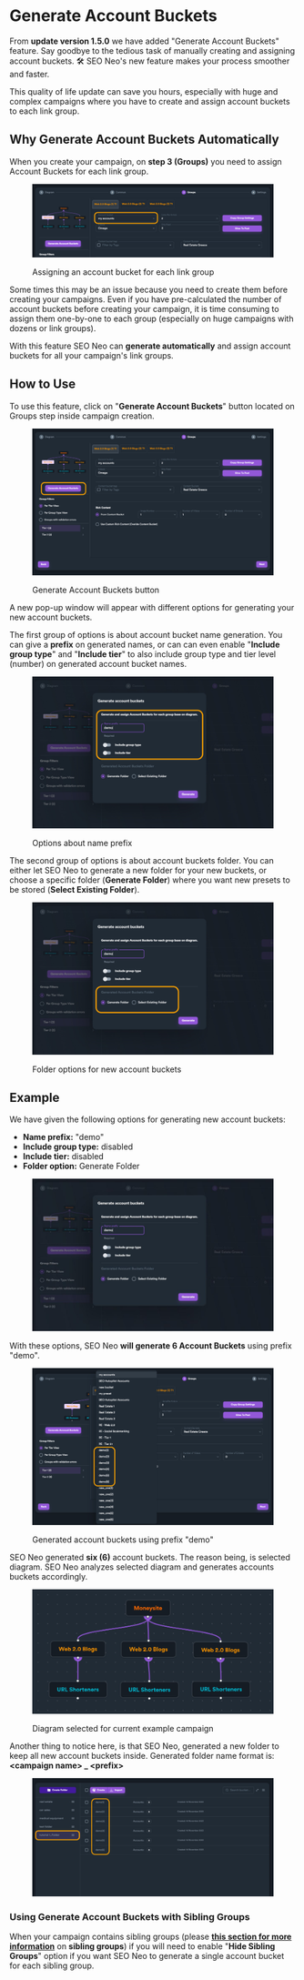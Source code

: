 # Generate Account Buckets

From **update version 1.5.0** we have added "Generate Account Buckets" feature. Say goodbye to the tedious task of manually creating and assigning account buckets. 🛠️ SEO Neo's new feature makes your process smoother and faster.

This quality of life update can save you hours, especially with huge and complex campaigns where you have to create and assign account buckets to each link group.

## Why Generate Account Buckets Automatically

When you create your campaign, on **step 3 (Groups)** you need to assign Account Buckets for each link group.&#x20;

<figure><img src="../../.gitbook/assets/generate account buckets 1.png" alt=""><figcaption><p>Assigning an account bucket for each link group</p></figcaption></figure>

Some times this may be an issue because you need to create them before creating your campaigns. Even if you have pre-calculated the number of account buckets before creating your campaign, it is time consuming to assign them one-by-one to each group (especially on huge campaigns with dozens or link groups).

With this feature SEO Neo can **generate automatically** and assign account buckets for all your campaign's link groups.

## How to Use

To use this feature, click on "**Generate Account Buckets**" button located on Groups step inside campaign creation.

<figure><img src="../../.gitbook/assets/generate account buckets 2.jpg" alt=""><figcaption><p>Generate Account Buckets button</p></figcaption></figure>

A new pop-up window will appear with different options for generating your new account buckets.

The first group of options is about account bucket name generation. You can give a **prefix** on generated names, or can can even enable "**Include group type**" and "**Include tier**" to also include group type and tier level (number) on generated account bucket names.

<figure><img src="../../.gitbook/assets/generate account buckets 0.jpg" alt=""><figcaption><p>Options about name prefix</p></figcaption></figure>

The second group of options is about account buckets folder. You can either let SEO Neo to generate a new folder for your new buckets, or choose a specific folder (**Generate Folder**) where you want new presets to be stored (**Select Existing Folder**).

<figure><img src="../../.gitbook/assets/generated account presets 4.jpg" alt=""><figcaption><p>Folder options for new account buckets</p></figcaption></figure>

## Example

We have given the following options for generating new account buckets:

* **Name prefix:** "demo"
* **Include group type:** disabled
* **Include tier:** disabled
* **Folder option:** Generate Folder

<figure><img src="../../.gitbook/assets/generate account buckets 3.JPG" alt=""><figcaption></figcaption></figure>

With these options, SEO Neo **will generate 6 Account Buckets** using prefix "demo".&#x20;

<figure><img src="../../.gitbook/assets/generate account presets 6.jpg" alt=""><figcaption><p>Generated account buckets using prefix "demo"</p></figcaption></figure>

SEO Neo generated **six (6)** account buckets. The reason being, is selected diagram. SEO Neo analyzes selected diagram and generates accounts buckets accordingly.

<figure><img src="../../.gitbook/assets/generated account presets 7.jpg" alt=""><figcaption><p>Diagram selected for current example campaign</p></figcaption></figure>

Another thing to notice here, is that SEO Neo, generated a new folder to keep all new account buckets inside. Generated folder name format is:\
**\<campaign name> \_ \<prefix>**

<figure><img src="../../.gitbook/assets/generate account buckets 10.jpg" alt=""><figcaption></figcaption></figure>

### Using Generate Account Buckets with Sibling Groups

When your campaign contains sibling groups (please [**this section for more information**](sibling-groups.md) on **sibling groups**) if you will need to enable "**Hide Sibling Groups**" option if you want SEO Neo to generate a single account bucket for each sibling group.



